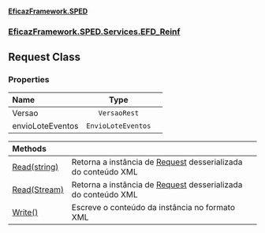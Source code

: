 #### [EficazFramework.SPED](EficazFrameworkSPED.md 'EficazFramework SPED')
### [EficazFramework.SPED.Services.EFD_Reinf](EficazFramework.SPED.Services.EFD_Reinf.md 'EficazFramework.SPED.Services.EFD_Reinf')

## Request Class
### Properties

| Name | Type | |
| :--- | :---: | :--- |
| Versao | `VersaoRest` |  |
| envioLoteEventos | `EnvioLoteEventos` |  |

| Methods | |
| :--- | :--- |
| [Read(string)](EficazFramework.SPED.Services.EFD_Reinf/Request/Read(string).md 'EficazFramework.SPED.Services.EFD_Reinf.Request.Read(string)') | Retorna a instância de [Request](EficazFramework.SPED.Services.EFD_Reinf/Request.md 'EficazFramework.SPED.Services.EFD_Reinf.Request') desserializada do conteúdo XML |
| [Read(Stream)](EficazFramework.SPED.Services.EFD_Reinf/Request/Read(Stream).md 'EficazFramework.SPED.Services.EFD_Reinf.Request.Read(System.IO.Stream)') | Retorna a instância de [Request](EficazFramework.SPED.Services.EFD_Reinf/Request.md 'EficazFramework.SPED.Services.EFD_Reinf.Request') desserializada do conteúdo XML |
| [Write()](EficazFramework.SPED.Services.EFD_Reinf/Request/Write().md 'EficazFramework.SPED.Services.EFD_Reinf.Request.Write()') | Escreve o conteúdo da instância no formato XML |
